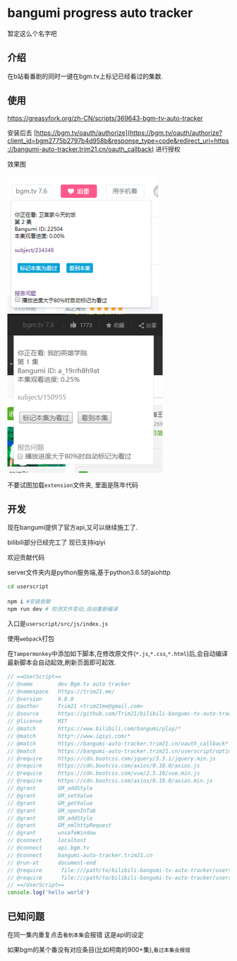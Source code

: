 # bangumi progress auto tracker

暂定这么个名字吧

## 介绍

在b站看番剧的同时一键在bgm.tv上标记已经看过的集数.

## 使用

https://greasyfork.org/zh-CN/scripts/369643-bgm-tv-auto-tracker 

安装后去 
[https://bgm.tv/oauth/authorize](https://bgm.tv/oauth/authorize?client_id=bgm2775b2797b4d958b&response_type=code&redirect_uri=https://bangumi-auto-tracker.trim21.cn/oauth_callback)
进行授权 

效果图 

![](./screenshot/bilibili.png) 
![](./screenshot/iqiyi.png) 

不要试图加载`extension`文件夹, 里面是陈年代码

## 开发

现在bangumi提供了官方api,又可以继续施工了.

bilibili部分已经完工了
现已支持iqiyi

欢迎贡献代码



server文件夹内是python服务端,基于python3.6.5的aiohttp

```bash
cd userscript

npm i #安装依赖
npm run dev # 检测文件变动,自动重新编译
```

入口是`userscript/src/js/index.js`

使用`webpack`打包


在`Tampermonkey`中添加如下脚本,在修改原文件(`*.js`,`*.css`,`*.html`)后,会自动编译最新脚本会自动起效,刷新页面即可起效.

```javascript
// ==UserScript==
// @name        dev Bgm.tv auto tracker
// @namespace   https://trim21.me/
// @version     0.8.0
// @author      Trim21 <trim21me@gmail.com>
// @source      https://github.com/Trim21/bilibili-bangumi-tv-auto-tracker
// @license     MIT
// @match       https://www.bilibili.com/bangumi/play/*
// @match       http*://www.iqiyi.com/*
// @match       https://bangumi-auto-tracker.trim21.cn/oauth_callback*
// @match       https://bangumi-auto-tracker.trim21.cn/userscript/options*
// @require     https://cdn.bootcss.com/jquery/3.3.1/jquery.min.js
// @require     https://cdn.bootcss.com/axios/0.18.0/axios.js
// @require     https://cdn.bootcss.com/vue/2.5.16/vue.min.js
// @require     https://cdn.bootcss.com/axios/0.18.0/axios.min.js
// @grant       GM_addStyle
// @grant       GM_setValue
// @grant       GM_getValue
// @grant       GM_openInTab
// @grant       GM_addStyle
// @grant       GM_xmlhttpRequest
// @grant       unsafeWindow
// @connect     localhost
// @connect     api.bgm.tv
// @connect     bangumi-auto-tracker.trim21.cn
// @run-at      document-end
// @require      file:///path/to/bilibili-bangumi-tv-auto-tracker/userscript/env.js
// @require      file:///path/to/bilibili-bangumi-tv-auto-tracker/userscript/dist/latest/bgm-tv-auto-tracker.js
// ==/UserScript==
console.log('hello world')

```


## 已知问题

在同一集内重复点击`看到本集`会报错 这是api的设定

如果bgm的某个番没有对应条目(比如柯南的900+集),`看过本集会报错`

